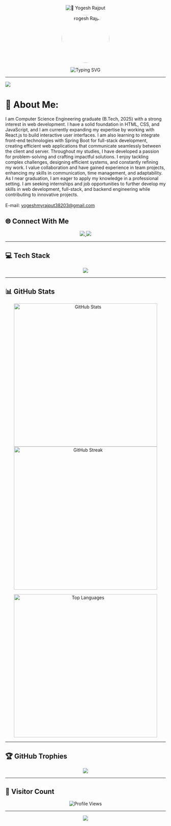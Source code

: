<p align="center">

  <img src="https://capsule-render.vercel.app/api?type=waving&height=200&color=gradient&text=Yogesh%20Rajput&reversal=false&textBg=false&fontColor=black&fontAlign=50&fontAlignY=35&animation=blink&desc=Computer%20Science%20Engineer%20|%20Java%20Enthusiast" alt="🚀 Yogesh Rajput">
</p>

<!-- Profile Picture -->
<p align="center">
  <img src="https://avatars.githubusercontent.com/yogesh8rajput" width="150" height="150" style="border-radius: 50%;" alt="Yogesh Rajput">
</p>


<p align="center">
  <img src="https://readme-typing-svg.herokuapp.com?font=Fira+Code&weight=500&size=22&pause=1000&color=36BCF7&center=true&vCenter=true&width=800&lines=Fast+Learner+%7C+Passionate+Coder+%7C+Team+Player;Java+%7C+Spring+Boot+%7C+ReactJS;Striving+to+solve+real-world+problems!" alt="Typing SVG" />
</p>


---


[![](https://visitcount.itsvg.in/api?id=yogesh8rajput&icon=2&color=1)](https://visitcount.itsvg.in)

<!-- Footer -->

# 💫 About Me:
I am Computer Science Engineering graduate (B.Tech, 2025) with a strong interest in web development. I have a solid foundation in HTML, CSS, and JavaScript, and I am currently expanding my expertise by working with React.js to build interactive user interfaces. I am also learning to integrate front-end technologies with Spring Boot for full-stack development, creating efficient web applications that communicate seamlessly between the client and server.
Throughout my studies, I have developed a passion for problem-solving and crafting impactful solutions. I enjoy tackling complex challenges, designing efficient systems, and constantly refining my work. I value collaboration and have gained experience in team projects, enhancing my skills in communication, time management, and adaptability.
As I near graduation, I am eager to apply my knowledge in a professional setting. I am seeking internships and job opportunities to further develop my skills in web development, full-stack, and backend engineering while contributing to innovative projects.
<br><br>E-mail: yogeshmyrajput38203@gmail.com

## 🌐 Connect With Me

<p align="center">
  <a href="https://www.instagram.com/yogeshsinghjirajput/" target="_blank">
    <img src="https://img.shields.io/badge/Instagram-E4405F?style=for-the-badge&logo=instagram&logoColor=white">
  </a>
  <a href="https://linkedin.com/in/yogesh-rajput-33676624a" target="_blank">
    <img src="https://img.shields.io/badge/LinkedIn-0077B5?style=for-the-badge&logo=linkedin&logoColor=white">
  </a>
</p>

---

## 💻 Tech Stack

<p align="center">
  <img src="https://skillicons.dev/icons?i=html,css,js,java,react,spring,tailwind,mysql,hibernate,postman,vscode,vite" />
</p>

---

## 📊 GitHub Stats

<p align="center">
  <img src="https://github-readme-stats.vercel.app/api?username=Yogesh8rajput&show_icons=true&theme=radical&hide_border=true" width="450" alt="GitHub Stats" />
  <img src="https://github-readme-streak-stats.herokuapp.com/?user=Yogesh8rajput&theme=radical&hide_border=true" width="450" alt="GitHub Streak" />
</p>

<p align="center">
  <img src="https://github-readme-stats.vercel.app/api/top-langs/?username=Yogesh8rajput&layout=compact&theme=radical&hide_border=true" width="450" alt="Top Languages" />
</p>

---

## 🏆 GitHub Trophies

<p align="center">
  <img src="https://github-profile-trophy.vercel.app/?username=Yogesh8rajput&theme=onestar&no-frame=true&margin-w=6" />
</p>

---

## 🚀 Visitor Count

<p align="center">
  <img src="https://visitcount.itsvg.in/api?id=Yogesh8rajput&icon=2&color=1" alt="Profile Views" />
</p>

---

<!-- Footer -->
<p align="center">
  <img src="https://capsule-render.vercel.app/api?type=waving&height=100&color=gradient&text=Crafted%20with%20❤%20by%20Yogesh%20Rajput&section=footer&fontSize=18" />
</p>


